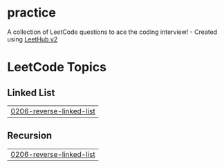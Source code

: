 # practice
A collection of LeetCode questions to ace the coding interview! - Created using [LeetHub v2](https://github.com/arunbhardwaj/LeetHub-2.0)

<!---LeetCode Topics Start-->
# LeetCode Topics
## Linked List
|  |
| ------- |
| [0206-reverse-linked-list](https://github.com/vedikako/practice/tree/master/0206-reverse-linked-list) |
## Recursion
|  |
| ------- |
| [0206-reverse-linked-list](https://github.com/vedikako/practice/tree/master/0206-reverse-linked-list) |
<!---LeetCode Topics End-->